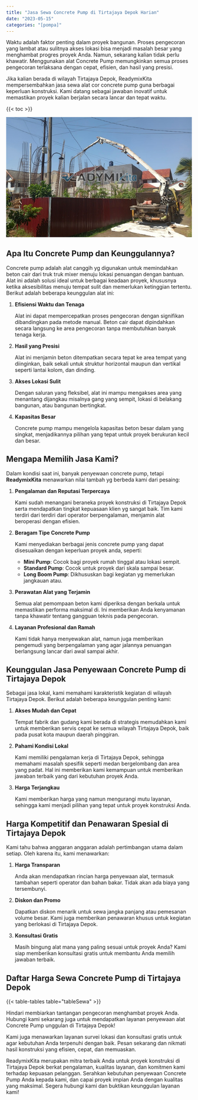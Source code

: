```yaml
---
title: "Jasa Sewa Concrete Pump di Tirtajaya Depok Harian"
date: "2023-05-15"
categories: "[pompa]"
---
```


Waktu adalah faktor penting dalam proyek bangunan. Proses pengecoran yang lambat atau sulitnya akses lokasi bisa menjadi masalah besar yang menghambat progres proyek Anda. Namun, sekarang kalian tidak perlu khawatir. Menggunakan alat Concrete Pump memungkinkan semua proses pengecoran terlaksana dengan cepat, efisien, dan hasil yang presisi.

Jika kalian berada di wilayah Tirtajaya Depok, ReadymixKita mempersembahkan jasa sewa alat cor concrete pump guna berbagai keperluan konstruksi. Kami datang sebagai jawaban inovatif untuk memastikan proyek kalian berjalan secara lancar dan tepat waktu.

{{< toc >}}

![Jasa Sewa Concrete Pump di Tirtajaya Depok Harian](/images/pompa/sewa-pompa-24.jpg)

## Apa Itu Concrete Pump dan Keunggulannya?

Concrete pump adalah alat canggih yg digunakan untuk memindahkan beton cair dari truk truk mixer menuju lokasi penuangan dengan bantuan. Alat ini adalah solusi ideal untuk berbagai keadaan proyek, khususnya ketika aksesibilitas menuju tempat sulit dan memerlukan ketinggian tertentu. Berikut adalah beberapa keunggulan alat ini:

1. **Efisiensi Waktu dan Tenaga**

   Alat ini dapat mempercepatkan proses pengecoran dengan signifikan dibandingkan pada metode manual. Beton cair dapat dipindahkan secara langsung ke area pengecoran tanpa membutuhkan banyak tenaga kerja.

2. **Hasil yang Presisi**

   Alat ini menjamin beton ditempatkan secara tepat ke area tempat yang diinginkan, baik sekali untuk struktur horizontal maupun dan vertikal seperti lantai kolom, dan dinding.

3. **Akses Lokasi Sulit**

   Dengan saluran yang fleksibel, alat ini mampu mengakses area yang menantang dijangkau misalnya gang yang sempit, lokasi di belakang bangunan, atau bangunan bertingkat.

4. **Kapasitas Besar**

   Concrete pump mampu mengelola kapasitas beton besar dalam yang singkat, menjadikannya pilihan yang tepat untuk proyek berukuran kecil dan besar.

## Mengapa Memilih Jasa Kami?

Dalam kondisi saat ini, banyak penyewaan concrete pump, tetapi **ReadymixKita** menawarkan nilai tambah yg berbeda kami dari pesaing:

1. **Pengalaman dan Reputasi Terpercaya**

   Kami sudah menangani beraneka proyek konstruksi di Tirtajaya Depok serta mendapatkan tingkat kepuasaan klien yg sangat baik. Tim kami terdiri dari terdiri dari operator berpengalaman, menjamin alat beroperasi dengan efisien.

2. **Beragam Tipe Concrete Pump**

   Kami menyediakan berbagai jenis concrete pump yang dapat disesuaikan dengan keperluan proyek anda, seperti:
   - **Mini Pump**: Cocok bagi proyek rumah tinggal atau lokasi sempit.
   - **Standard Pump**: Cocok untuk proyek dari skala sampai besar.
   - **Long Boom Pump**: Dikhususkan bagi kegiatan yg memerlukan jangkauan atau.

3. **Perawatan Alat yang Terjamin**

   Semua alat pemompaan beton kami diperiksa dengan berkala untuk memastikan performa maksimal di. Ini memberikan Anda kenyamanan tanpa khawatir tentang gangguan teknis pada pengecoran.

4. **Layanan Profesional dan Ramah**

   Kami tidak hanya menyewakan alat, namun juga memberikan pengemudi yang berpengalaman yang agar jalannya penuangan berlangsung lancar dari awal sampai akhir.

## Keunggulan Jasa Penyewaan Concrete Pump di Tirtajaya Depok

Sebagai jasa lokal, kami memahami karakteristik kegiatan di wilayah Tirtajaya Depok. Berikut adalah beberapa keunggulan penting kami:

1. **Akses Mudah dan Cepat**

   Tempat fabrik dan gudang kami berada di strategis memudahkan kami untuk memberikan servis cepat ke semua wilayah Tirtajaya Depok, baik pada pusat kota maupun daerah pinggiran.

2. **Pahami Kondisi Lokal**

   Kami memiliki pengalaman kerja di Tirtajaya Depok, sehingga memahami masalah spesifik seperti medan bergelombang dan area yang padat. Hal ini memberikan kami kemampuan untuk memberikan jawaban terbaik yang dari kebutuhan proyek Anda.

3. **Harga Terjangkau**

   Kami memberikan harga yang namun mengurangi mutu layanan, sehingga kami menjadi pilihan yang tepat untuk proyek konstruksi Anda.

## Harga Kompetitif dan Penawaran Spesial di Tirtajaya Depok

Kami tahu bahwa anggaran anggaran adalah pertimbangan utama dalam setiap. Oleh karena itu, kami menawarkan:

1. **Harga Transparan**

   Anda akan mendapatkan rincian harga penyewaan alat, termasuk tambahan seperti operator dan bahan bakar. Tidak akan ada biaya yang tersembunyi.

2. **Diskon dan Promo**

   Dapatkan diskon menarik untuk sewa jangka panjang atau pemesanan volume besar. Kami juga memberikan penawaran khusus untuk kegiatan yang berlokasi di Tirtajaya Depok.

3. **Konsultasi Gratis**

   Masih bingung alat mana yang paling sesuai untuk proyek Anda? Kami siap memberikan konsultasi gratis untuk membantu Anda memilih jawaban terbaik.

## Daftar Harga Sewa Concrete Pump di Tirtajaya Depok

{{< table-tables table="tableSewa" >}}

Hindari membiarkan tantangan pengecoran menghambat proyek Anda. Hubungi kami sekarang juga untuk mendapatkan layanan penyewaan alat Concrete Pump unggulan di Tirtajaya Depok!

Kami juga menawarkan layanan survei lokasi dan konsultasi gratis untuk agar kebutuhan Anda terpenuhi dengan baik. Pesan sekarang dan nikmati hasil konstruksi yang efisien, cepat, dan memuaskan.

ReadymixKita merupakan mitra terbaik Anda untuk proyek konstruksi di Tirtajaya Depok berkat pengalaman, kualitas layanan, dan komitmen kami terhadap kepuasan pelanggan. Serahkan kebutuhan penyewaan Concrete Pump Anda kepada kami, dan capai proyek impian Anda dengan kualitas yang maksimal. Segera hubungi kami dan buktikan keunggulan layanan kami!